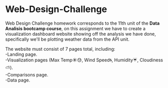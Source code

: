 # Web-Design-Challenge

Web Design Challenge homework corresponds to the 11th unit of the **Data Analisis bootcamp course**, on this assignment we have to create a visualization dashboard website showing off the analysis we have done, specifically we'll be plotting weather data from the API unit.  

The website must consist of 7 pages total, including:  
-Landing page.  
-Visualization pages (Max Temp:sunny::sweat:, Wind Speed:cyclone:, Humidity:umbrella:, Cloudiness:partly_sunny:).  
-Comparisons page.  
-Data page.  

